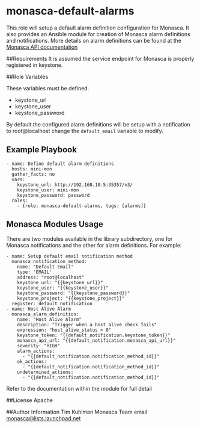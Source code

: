 # monasca-default-alarms

This role will setup a default alarm definition configuration for Monasca. It also provides an Ansible module for creation
of Monasca alarm definitions and notifications. More details on alarm definitions can be found at the
[Monasca API documentation](https://github.com/stackforge/monasca-api/blob/master/docs/monasca-api-spec.md#alarm-definitions-and-alarms)

##Requirements
It is assumed the service endpoint for Monasca is properly registered in keystone.

##Role Variables

These variables must be defined.

- keystone_url
- keystone_user
- keystone_password

By default the configured alarm definitions will be setup with a notification to root@localhost change the `default_email` variable to modify.

## Example Playbook

    - name: Define default alarm definitions
      hosts: mini-mon
      gather_facts: no
      vars:
        keystone_url: http://192.168.10.5:35357/v3/
        keystone_user: mini-mon
        keystone_password: password
      roles:
        - {role: monasca-default-alarms, tags: [alarms]}

## Monasca Modules Usage
There are two modules available in the library subdirectory, one for Monasca notifications and the other for alarm definitions. For example:

    - name: Setup default email notification method
      monasca_notification_method:
        name: "Default Email"
        type: 'EMAIL'
        address: "root@localhost"
        keystone_url: "{{keystone_url}}"
        keystone_user: "{{keystone_user}}"
        keystone_password: "{{keystone_password}}"
        keystone_project: "{{keystone_project}}"
      register: default_notification
    - name: Host Alive Alarm
      monasca_alarm_definition:
        name: "Host Alive Alarm"
        description: "Trigger when a host alive check fails"
        expression: "host_alive_status > 0"
        keystone_token: "{{default_notification.keystone_token}}"
        monasca_api_url: "{{default_notification.monasca_api_url}}"
        severity: "HIGH"
        alarm_actions:
          - "{{default_notification.notification_method_id}}"
        ok_actions:
          - "{{default_notification.notification_method_id}}"
        undetermined_actions:
          - "{{default_notification.notification_method_id}}"

Refer to the documentation within the module for full detail


##License
Apache

##Author Information
Tim Kuhlman
Monasca Team email monasca@lists.launchpad.net
